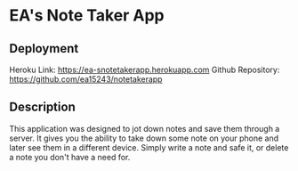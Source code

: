 # EA's Note Taker App 
   
## Deployment
Heroku Link: https://ea-snotetakerapp.herokuapp.com
Github Repository: https://github.com/ea15243/notetakerapp


  ## Description
  This application was designed to jot down notes and save them through a server. It gives you the ability to take down some note on your phone and later see them in a different device. Simply write a note and safe it, or delete a note you don't have a need for.




 

 
